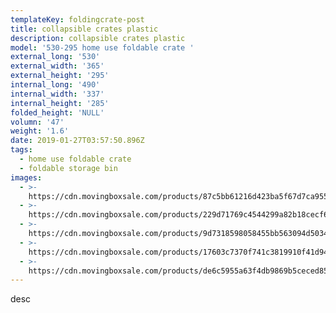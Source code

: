 ```yaml
---
templateKey: foldingcrate-post
title: collapsible crates plastic
description: collapsible crates plastic
model: '530-295 home use foldable crate '
external_long: '530'
external_width: '365'
external_height: '295'
internal_long: '490'
internal_width: '337'
internal_height: '285'
folded_height: 'NULL'
volumn: '47'
weight: '1.6'
date: 2019-01-27T03:57:50.896Z
tags:
  - home use foldable crate
  - foldable storage bin
images:
  - >-
    https://cdn.movingboxsale.com/products/87c5bb61216d423ba5f67d7ca9551c99.jpg
  - >-
    https://cdn.movingboxsale.com/products/229d71769c4544299a82b18cecf6992f.jpg
  - >-
    https://cdn.movingboxsale.com/products/9d7318598058455bb563094d5034230c.jpg
  - >-
    https://cdn.movingboxsale.com/products/17603c7370f741c3819910f41d941b64.jpg
  - >-
    https://cdn.movingboxsale.com/products/de6c5955a63f4db9869b5ceced85f613.jpg
---
```

desc
